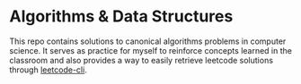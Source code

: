 # Algorithms & Data Structures

This repo contains solutions to canonical algorithms problems in computer
science. It serves as practice for myself to reinforce concepts learned in the
classroom and also provides a way to easily retrieve leetcode solutions through
[leetcode-cli](https://www.google.com/search?client=safari&rls=en&q=leetcode-tools/leetcode-cli&ie=UTF-8&oe=UTF-8).

